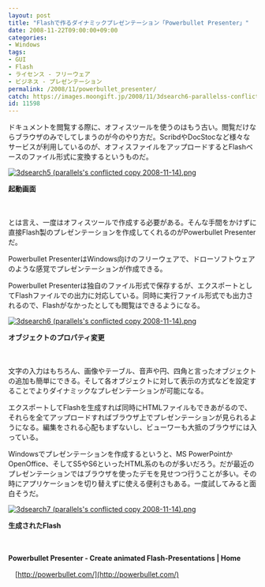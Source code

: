 ```yaml
---
layout: post
title: "Flashで作るダイナミックプレゼンテーション「Powerbullet Presenter」"
date: 2008-11-22T09:00:00+09:00
categories:
- Windows
tags: 
- GUI
- Flash
- ライセンス - フリーウェア
- ビジネス - プレゼンテーション
permalink: /2008/11/powerbullet_presenter/
catch: https://images.moongift.jp/2008/11/3dsearch6-parallelss-conflicted-copy-2008-11-14-tm.jpg
id: 11598
---
```

ドキュメントを閲覧する際に、オフィスツールを使うのはもう古い。閲覧だけならブラウザのみでしてしまうのが今のやり方だ。ScribdやDocStocなど様々なサービスが利用しているのが、オフィスファイルをアップロードするとFlashベースのファイル形式に変換するというものだ。

  

[![3dsearch5 (parallels's conflicted copy 2008-11-14).png](https://images.moongift.jp/2008/11/3dsearch5-parallelss-conflicted-copy-2008-11-14-tm.jpg)](https://images.moongift.jp/2008/11/3dsearch5-parallelss-conflicted-copy-2008-11-14.png)  
  
**起動画面**

  

　

  

とは言え、一度はオフィスツールで作成する必要がある。そんな手間をかけずに直接Flash製のプレゼンテーションを作成してくれるのがPowerbullet Presenterだ。

  

Powerbullet PresenterはWindows向けのフリーウェアで、ドローソフトウェアのような感覚でプレゼンテーションが作成できる。

  
  
<!--more-->  

Powerbullet Presenterは独自のファイル形式で保存するが、エクスポートとしてFlashファイルでの出力に対応している。同時に実行ファイル形式でも出力されるので、Flashがなかったとしても閲覧はできるようになる。

  

[![3dsearch6 (parallels's conflicted copy 2008-11-14).png](https://images.moongift.jp/2008/11/3dsearch6-parallelss-conflicted-copy-2008-11-14-tm.jpg)](https://images.moongift.jp/2008/11/3dsearch6-parallelss-conflicted-copy-2008-11-14.png)  
  
**オブジェクトのプロパティ変更**

  

　

  

文字の入力はもちろん、画像やテーブル、音声や円、四角と言ったオブジェクトの追加も簡単にできる。そして各オブジェクトに対して表示の方式などを設定することでよりダイナミックなプレゼンテーションが可能になる。

  

エクスポートしてFlashを生成すれば同時にHTMLファイルもできあがるので、それらを全てアップロードすればブラウザ上でプレゼンテーションが見られるようになる。編集をされる心配もまずないし、ビューワーも大抵のブラウザには入っている。

  

Windowsでプレゼンテーションを作成するというと、MS PowerPointかOpenOffice、そしてS5やS6といったHTML系のものが多いだろう。だが最近のプレゼンテーションではブラウザを使ったデモを見せつつ行うことが多い。その時にアプリケーションを切り替えずに使える便利さもある。一度試してみると面白そうだ。

  

[![3dsearch7 (parallels's conflicted copy 2008-11-14).png](https://images.moongift.jp/2008/11/3dsearch7-parallelss-conflicted-copy-2008-11-14-tm.jpg)](https://images.moongift.jp/2008/11/3dsearch7-parallelss-conflicted-copy-2008-11-14.png)  
  
**生成されたFlash**

  

　

  

**Powerbullet Presenter - Create animated Flash-Presentations | Home**  
  
　[http://powerbullet.com/](http://powerbullet.com/)

  
